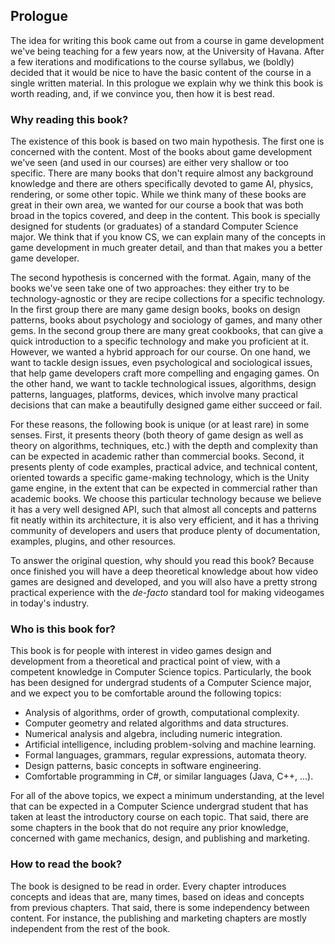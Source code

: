 ## Prologue

The idea for writing this book came out from a course in game development we've being teaching for a few years now, at the University of Havana. After a few iterations and modifications to the course syllabus, we (boldly) decided that it would be nice to have the basic content of the course in a single written material. In this prologue we explain why we think this book is worth reading, and, if we convince you, then how it is best read.

### Why reading this book?

The existence of this book is based on two main hypothesis. The first one is concerned with the content. Most of the books about game development we've seen (and used in our courses) are either very shallow or too specific. There are many books that don't require almost any background knowledge and there are others specifically devoted to game AI, physics, rendering, or some other topic. While we think many of these books are great in their own area, we wanted for our course a book that was both broad in the topics covered, and deep in the content. This book is specially designed for students (or graduates) of a standard Computer Science major. We think that if you know CS, we can explain many of the concepts in game development in much greater detail, and than that makes you a better game developer.

The second hypothesis is concerned with the format. Again, many of the books we've seen take one of two approaches: they either try to be technology-agnostic or they are recipe collections for a specific technology. In the first group there are many game design books, books on design patterns, books about psychology and sociology of games, and many other gems. In the second group there are many great cookbooks, that can give a quick introduction to a specific technology and make you proficient at it. However, we wanted a hybrid approach for our course. On one hand, we want to tackle design issues, even psychological and sociological issues, that help game developers craft more compelling and engaging games. On the other hand, we want to tackle technological issues, algorithms, design patterns, languages, platforms, devices, which involve many practical decisions that can make a beautifully designed game either succeed or fail.

For these reasons, the following book is unique (or at least rare) in some senses. First, it presents theory (both theory of game design as well as theory on algorithms, techniques, etc.) with the depth and complexity than can be expected in academic rather than commercial books. Second, it presents plenty of code examples, practical advice, and technical content, oriented towards a specific game-making technology, which is the Unity game engine, in the extent that can be expected in commercial rather than academic books. We choose this particular technology because we believe it has a very well designed API, such that almost all concepts and patterns fit neatly within its architecture, it is also very efficient, and it has a thriving community of developers and users that produce plenty of documentation, examples, plugins, and other resources.

To answer the original question, why should you read this book? Because once finished you will have a deep theoretical knowledge about how video games are designed and developed, and you will also have a pretty strong practical experience with the *de-facto* standard tool for making videogames in today's industry.

### Who is this book for?

This book is for people with interest in video games design and development from a theoretical and practical point of view, with a competent knowledge in Computer Science topics. Particularly, the book has been designed for undergrad students of a Computer Science major, and we expect you to be comfortable around the following topics:

* Analysis of algorithms, order of growth, computational complexity.
* Computer geometry and related algorithms and data structures.
* Numerical analysis and algebra, including numeric integration.
* Artificial intelligence, including problem-solving and machine learning.
* Formal languages, grammars, regular expressions, automata theory.
* Design patterns, basic concepts in software engineering.
* Comfortable programming in C#, or similar languages (Java, C++, ...).

For all of the above topics, we expect a minimum understanding, at the level that can be expected in a Computer Science undergrad student that has taken at least the introductory course on each topic. That said, there are some chapters in the book that do not require any prior knowledge, concerned with game mechanics, design, and publishing and marketing.

### How to read the book?

The book is designed to be read in order. Every chapter introduces concepts and ideas that are, many times, based on ideas and concepts from previous chapters. That said, there is some independency between content. For instance, the publishing and marketing chapters are mostly independent from the rest of the book. 